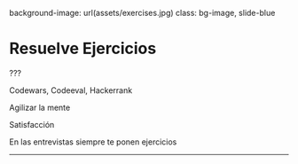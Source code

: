 background-image: url(assets/exercises.jpg)
class: bg-image, slide-blue

# Resuelve Ejercicios

???

Codewars, Codeeval, Hackerrank

Agilizar la mente

Satisfacción

En las entrevistas siempre te ponen ejercicios

---